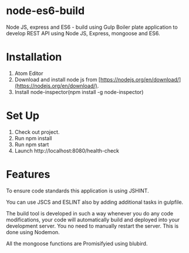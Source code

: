 # node-es6-build
Node JS, express and ES6 - build using Gulp
Boiler plate application to develop REST API using Node JS, Express, mongoose and ES6.

Installation
============

1. Atom Editor
2. Download and install node js from [https://nodejs.org/en/download/](https://nodejs.org/en/download/).
3. Install node-inspector(npm install -g node-inspector)

Set Up
======

1. Check out project.
2. Run npm install
3. Run npm start
4. Launch http://localhost:8080/health-check

Features
========

To ensure code standards this application is using JSHINT.

You can use JSCS and ESLINT also by adding additional tasks in gulpfile.

The build tool is developed in such a way whenever you do any code modifications, your code will automatically build and deployed into your development server. You no need to manually restart the server. This is done using Nodemon.

All the mongoose functions are Promisifyied using blubird.

